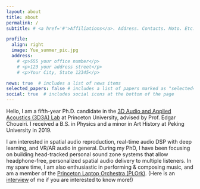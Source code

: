 ```yaml
---
layout: about
title: about
permalink: /
subtitle: # <a href='#'>Affiliations</a>. Address. Contacts. Moto. Etc.

profile:
  align: right
  image: Yue_summer_pic.jpg
  address: 
    # <p>555 your office number</p>
    # <p>123 your address street</p>
    # <p>Your City, State 12345</p>

news: true  # includes a list of news items
selected_papers: false # includes a list of papers marked as "selected={true}"
social: true  # includes social icons at the bottom of the page
---
```


Hello, I am a fifth-year Ph.D. candidate in the [3D Audio and Applied Acoustics (3D3A) Lab](https://www.princeton.edu/3D3A/) at Princeton University, advised by Prof. Edgar Choueiri. I received a B.S. in Physics and a minor in Art History at Peking University in 2019.

I am interested in spatial audio reproduction, real-time audio DSP with deep learning, and VR/AR audio in general. During my PhD, I have been focusing on building head-tracked personal sound zone systems that allow headphone-free, personalized spatial audio delivery to multiple listeners. In my spare time, I am also enthusiastic in performing & composing music, and am a member of the [Princeton Laptop Orchestra (PLOrk)](https://plork.princeton.edu/). (Here is an [interview](https://mae.princeton.edu/about-mae/spotlight/yue-qiao-enhancing-sound-experience) of me if you are interested to know more!)



<!-- Put your address / P.O. box / other info right below your picture. You can also disable any these elements by editing `profile` property of the YAML header of your `_pages/about.md`. Edit `_bibliography/papers.bib` and Jekyll will render your [publications page](/al-folio/publications/) automatically. -->

<!-- Link to your social media connections, too. This theme is set up to use [Font Awesome icons](http://fortawesome.github.io/Font-Awesome/) and [Academicons](https://jpswalsh.github.io/academicons/), like the ones below. Add your Facebook, Twitter, LinkedIn, Google Scholar, or just disable all of them. -->
